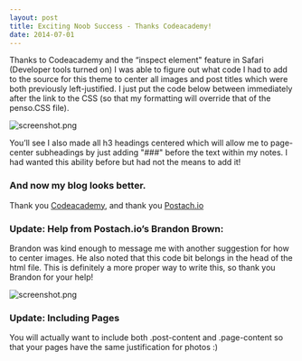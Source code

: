 ```yaml
---
layout: post
title: Exciting Noob Success - Thanks Codeacademy!
date: 2014-07-01
---
```


Thanks to Codeacademy and the “inspect element" feature in Safari (Developer tools turned on) I was able to figure out what code I had to add to the source for this theme to center all images and post titles which were both previously left-justified. I just put the code below between immediately after the link to the CSS (so that my formatting will override that of the penso.CSS file).

![screenshot.png](http://postachio-images.s3-website-us-east-1.amazonaws.com/4169272f9bba9eab36e8cbc32bc5ac07.png)

You’ll see I also made all h3 headings centered which will allow me to page-center subheadings by just adding "###" before the text within my notes. I had wanted this ability before but had not the means to add it!

### And now my blog looks better.

Thank you [Codeacademy](http://www.codecademy.com), and thank you [Postach.io](http://postach.io)

### Update: Help from Postach.io’s Brandon Brown:

Brandon was kind enough to message me with another suggestion for how to center images. He also noted that this code bit belongs in the head of the html file. This is definitely a more proper way to write this, so thank you Brandon for your help!

![screenshot.png](http://postachio-images.s3-website-us-east-1.amazonaws.com/92111499dd58a66c6fd3be48dde4221f.png)

### Update: Including Pages

You will actually want to include both .post-content and .page-content so that your pages have the same justification for photos :)
